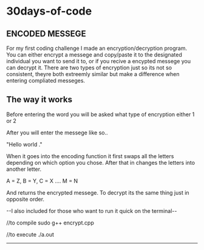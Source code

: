 # 30days-of-code

ENCODED MESSEGE
-----------------------------------------------------------------------------------------------------------------------
For my first coding challenge I made an encryption/decryption program. You can either encrypt a messege and copy/paste it to the designated individual you want to send it to, or if you recive a encypted messege you can decrypt it. There are two types of encryption just so its not so consistent, theyre both extreemly similar but make a difference when entering compliated messeges.

The way it works
----------------
Before entering the word you will be asked what type of encryption either 1 or 2

After you will enter the messege like so..

"Hello world ."

When it goes into the encoding function it first swaps all the letters depending on which option you chose.
After that in changes the letters into another letter.

A = Z, B = Y, C = X .... M = N

And returns the encrypted messege.
To decrypt its the same thing just in opposite order.


--I also included for those who want to run it quick on the terminal--

//to compile
sudo g++ encrypt.cpp

//to execute
./a.out

-----------------------------------------------------------------------------------------------------------------------
